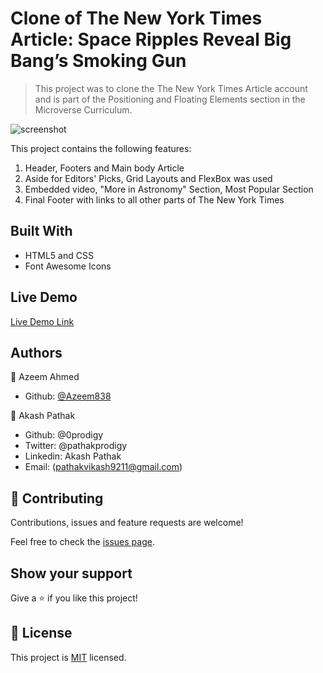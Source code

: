 # Clone of The New York Times Article: Space Ripples Reveal Big Bang’s Smoking Gun

> This project was to clone the The New York Times Article account and is part of the Positioning and Floating Elements section in the Microverse Curriculum.

![screenshot](./nyt.png)

This project contains the following features:

1. Header, Footers and Main body Article
2. Aside for Editors' Picks, Grid Layouts and FlexBox was used 
3. Embedded video, "More in Astronomy" Section, Most Popular Section
4. Final Footer with links to all other parts of The New York Times

## Built With

- HTML5 and CSS
- Font Awesome Icons

## Live Demo

[Live Demo Link](https://rawcdn.githack.com/hillarioh/Mint.com-Signup-Page-Clone/7e6ae5140a69a5ad388f2c79538b72e2db893245/index.html)

## Authors

👤 Azeem Ahmed

- Github: [@Azeem838](https://github.com/Azeem838)

👤 Akash Pathak

- Github: @0prodigy
- Twitter: @pathakprodigy
- Linkedin: Akash Pathak
- Email: (pathakvikash9211@gmail.com)

## 🤝 Contributing

Contributions, issues and feature requests are welcome!

Feel free to check the [issues page](https://github.com/hillarioh/Mint.com-Signup-Page-Clone/issues).

## Show your support

Give a ⭐️ if you like this project!

## 📝 License

This project is [MIT](lic.url) licensed.
